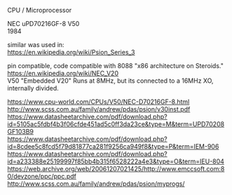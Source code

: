 CPU / Microprocessor </br>

NEC uPD70216GF-8 V50 </br>
1984 </br>

similar was used in:  </br>
https://en.wikipedia.org/wiki/Psion_Series_3 </br>

pin compatible, code compatible with 8088 "x86 architecture on Steroids." </br>
https://en.wikipedia.org/wiki/NEC_V20 </br>
V50 "Embedded V20" Runs at 8MHz, but its connected to a 16MHz XO, internally divided. </br>

https://www.cpu-world.com/CPUs/V50/NEC-D70216GF-8.html </br>
http://www.scss.com.au/family/andrew/pdas/psion/v30inst.pdf </br>
https://www.datasheetarchive.com/pdf/download.php?id=5105ac5fdbf4b3f06cfde451ad5c0ff3da23ce&type=M&term=UPD70208GF103B9 </br>
https://www.datasheetarchive.com/pdf/download.php?id=8cdee5c8fcd5f79d81877ca281f9256ca949f8&type=P&term=IEM-906 </br>
https://www.datasheetarchive.com/pdf/download.php?id=a233388e25199997f85bb4b315f6528222a4e3&type=O&term=IEU-804 </br>
https://web.archive.org/web/20061207021425/http://www.emccsoft.com:80/devzone/ppc/ppc.pdf </br>
http://www.scss.com.au/family/andrew/pdas/psion/myprogs/ </br>
